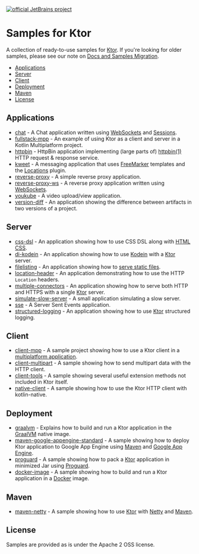[![official JetBrains project](https://jb.gg/badges/official-flat-square.svg)](https://confluence.jetbrains.com/display/ALL/JetBrains+on+GitHub)

# Samples for Ktor

A collection of ready-to-use samples for [Ktor](https://ktor.io). If you're looking for older samples, please see our
note on [Docs and Samples Migration](https://blog.jetbrains.com/ktor/2020/09/16/docs-and-samples-migration/).

- [Applications](#applications)
- [Server](#server)
- [Client](#client)
- [Deployment](#deployment)
- [Maven](#maven)
- [License](#license)

## Applications

* [chat](chat/README.md) - A Chat application written using [WebSockets](https://ktor.io/docs/websocket.html) and [Sessions](https://ktor.io/docs/sessions.html).
* [fullstack-mpp](fullstack-mpp/README.md) - An example of using Ktor as a client and server in a Kotlin Multiplatform
  project.
* [httpbin](httpbin/README.md) - HttpBin application implementing (large parts of) [httpbin(1)](https://httpbin.org/) HTTP request & response service.
* [kweet](kweet/README.md) - A messaging application that uses [FreeMarker](https://ktor.io/docs/freemarker.html) templates and the [Locations](https://ktor.io/docs/locations.html) plugin.
* [reverse-proxy](reverse-proxy/README.md) - A simple reverse proxy application.
* [reverse-proxy-ws](reverse-proxy-ws/README.md) - A reverse proxy application written using [WebSockets](https://ktor.io/docs/websocket.html).
* [youkube](youkube/README.md) - A video upload/view application.
* [version-diff](version-diff/README.md) - An application showing the difference between artifacts in two versions of a project.

## Server

* [css-dsl](css-dsl/README.md) - An application showing how to use CSS DSL along with [HTML CSS](https://ktor.io/docs/html-dsl.html).
* [di-kodein](di-kodein/README.md) - An application showing how to use [Kodein](https://kodein.org)
  with a [Ktor](https://ktor.io) server.
* [filelisting](filelisting/README.md) - An application showing how to [serve static files](https://ktor.io/docs/serving-static-content.html).
* [location-header](location-header/README.md) - An application demonstrating how to use the HTTP `Location`
  headers.
* [multiple-connectors](multiple-connectors/README.md) - An application showing how to serve both HTTP and HTTPS with a
  single [Ktor](https://ktor.io) server.
* [simulate-slow-server](simulate-slow-server/README.md) - A small application simulating a slow server.
* [sse](sse/README.md) - A Server Sent Events application.
* [structured-logging](structured-logging/README.md) - An application showing how to use [Ktor](https://ktor.io)
  structured logging.

## Client

* [client-mpp](client-mpp/README.md) - A sample project showing how to use a Ktor client in
  a [multiplatform application](https://ktor.io/docs/getting-started-ktor-client-multiplatform-mobile.html).
* [client-multipart](client-multipart/README.md) - A sample showing how to send multipart data with the HTTP client.
* [client-tools](client-tools/README.md) - A sample showing several useful extension methods not included in Ktor itself.
* [native-client](native-client/README.md) - A sample showing how to use the Ktor HTTP client with kotlin-native.

## Deployment

* [graalvm](graalvm/README.md) - Explains how to build and run a Ktor application in the [GraalVM](https://ktor.io/docs/graalvm.html) native image.
* [maven-google-appengine-standard](maven-google-appengine-standard/README.md) - A sample showing how to deploy Ktor
  application to Google App Engine using [Maven](https://maven.apache.org/) and [Google App Engine](https://cloud.google.com/appengine/).
* [proguard](proguard/README.md) - A sample showing how to pack a [Ktor](https://ktor.io) application in minimized Jar using
  [Proguard](https://proguard.io/).
* [docker-image](docker-image/README.md) - A sample showing how to build and run a Ktor application in a [Docker](https://ktor.io/docs/docker.html) image.

## Maven

* [maven-netty](maven-netty/README.md) - A sample showing how to use [Ktor](https://ktor.io) with
  [Netty](https://netty.io/) and [Maven](https://maven.apache.org/).

## License

Samples are provided as is under the Apache 2 OSS license.

